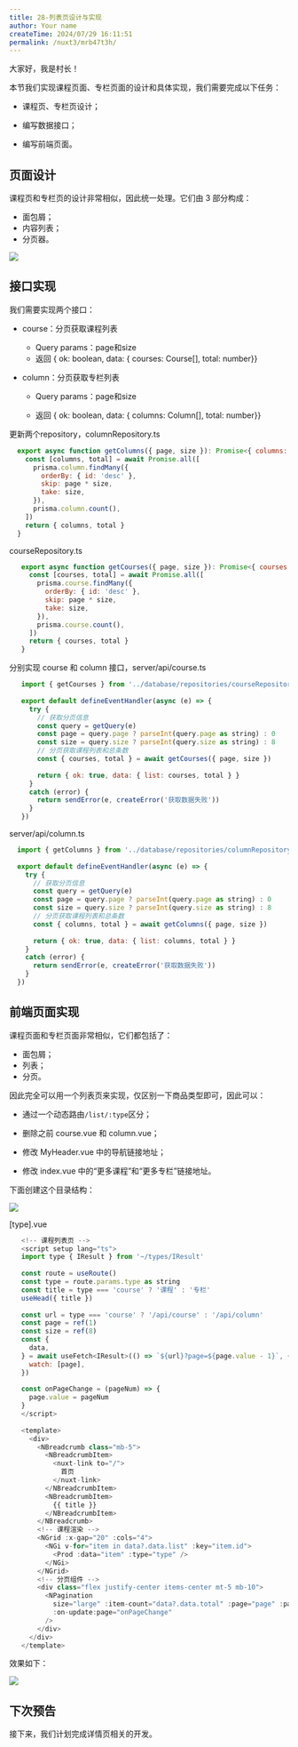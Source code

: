```yaml
---
title: 28-列表页设计与实现
author: Your name
createTime: 2024/07/29 16:11:51
permalink: /nuxt3/mrb47t3h/
---
```

大家好，我是村长！

本节我们实现课程页面、专栏页面的设计和具体实现，我们需要完成以下任务：

  * 课程页、专栏页设计；

  * 编写数据接口；

  * 编写前端页面。

## 页面设计

课程页和专栏页的设计非常相似，因此统一处理。它们由 3 部分构成：

  * 面包屑；
  * 内容列表；
  * 分页器。

![](/img/28/1.png)

## 接口实现

我们需要实现两个接口：

  * course：分页获取课程列表

    * Query params：page和size
    * 返回 { ok: boolean, data: { courses: Course[], total: number}}
  * column：分页获取专栏列表

    * Query params：page和size

    * 返回 { ok: boolean, data: { columns: Column[], total: number}}

更新两个repository，columnRepository.ts

    
  ```javascript   
    export async function getColumns({ page, size }): Promise<{ columns: Column[] | null; total: number }> {
      const [columns, total] = await Promise.all([
        prisma.column.findMany({
          orderBy: { id: 'desc' },
          skip: page * size,
          take: size,
        }),
        prisma.column.count(),
      ])
      return { columns, total }
    }
```    

courseRepository.ts

    
 ```javascript   
    export async function getCourses({ page, size }): Promise<{ courses: Course[] | null; total: number }> {
      const [courses, total] = await Promise.all([
        prisma.course.findMany({
          orderBy: { id: 'desc' },
          skip: page * size,
          take: size,
        }),
        prisma.course.count(),
      ])
      return { courses, total }
    }
 ```   

分别实现 course 和 column 接口，server/api/course.ts

    
 ```javascript   
    import { getCourses } from '../database/repositories/courseRepository'
    
    export default defineEventHandler(async (e) => {
      try {
        // 获取分页信息
        const query = getQuery(e)
        const page = query.page ? parseInt(query.page as string) : 0
        const size = query.size ? parseInt(query.size as string) : 8
        // 分页获取课程列表和总条数
        const { courses, total } = await getCourses({ page, size })
    
        return { ok: true, data: { list: courses, total } }
      }
      catch (error) {
        return sendError(e, createError('获取数据失败'))
      }
    })
```    

server/api/column.ts

    
  ```javascript  
    import { getColumns } from '../database/repositories/columnRepository'
    
    export default defineEventHandler(async (e) => {
      try {
        // 获取分页信息
        const query = getQuery(e)
        const page = query.page ? parseInt(query.page as string) : 0
        const size = query.size ? parseInt(query.size as string) : 8
        // 分页获取课程列表和总条数
        const { columns, total } = await getColumns({ page, size })
    
        return { ok: true, data: { list: columns, total } }
      }
      catch (error) {
        return sendError(e, createError('获取数据失败'))
      }
    })
```    

## 前端页面实现

课程页面和专栏页面非常相似，它们都包括了：

  * 面包屑；
  * 列表；
  * 分页。

因此完全可以用一个列表页来实现，仅区别一下商品类型即可，因此可以：

  * 通过一个动态路由`/list/:type`区分；

  * 删除之前 course.vue 和 column.vue；

  * 修改 MyHeader.vue 中的导航链接地址；

  * 修改 index.vue 中的“更多课程”和“更多专栏”链接地址。

下面创建这个目录结构：

![](/img/28/2.png)

[type].vue

    
 ```javascript   
    <!-- 课程列表页 -->
    <script setup lang="ts">
    import type { IResult } from '~/types/IResult'
    
    const route = useRoute()
    const type = route.params.type as string
    const title = type === 'course' ? '课程' : '专栏'
    useHead({ title })
    
    const url = type === 'course' ? '/api/course' : '/api/column'
    const page = ref(1)
    const size = ref(8)
    const {
      data,
    } = await useFetch<IResult>(() => `${url}?page=${page.value - 1}`, {
      watch: [page],
    })
    
    const onPageChange = (pageNum) => {
      page.value = pageNum
    }
    </script>
    
    <template>
      <div>
        <NBreadcrumb class="mb-5">
          <NBreadcrumbItem>
            <nuxt-link to="/">
              首页
            </nuxt-link>
          </NBreadcrumbItem>
          <NBreadcrumbItem>
            {{ title }}
          </NBreadcrumbItem>
        </NBreadcrumb>
        <!-- 课程渲染 -->
        <NGrid :x-gap="20" :cols="4">
          <NGi v-for="item in data?.data.list" :key="item.id">
            <Prod :data="item" :type="type" />
          </NGi>
        </NGrid>
        <!-- 分页组件 -->
        <div class="flex justify-center items-center mt-5 mb-10">
          <NPagination
            size="large" :item-count="data?.data.total" :page="page" :page-size="size"
            :on-update:page="onPageChange"
          />
        </div>
      </div>
    </template>
 ```   

效果如下：

![](/img/28/3.png)

## 下次预告

接下来，我们计划完成详情页相关的开发。

